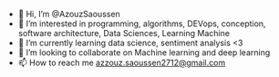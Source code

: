 - 👋 Hi, I’m @AzouzSaoussen
- 👀 I’m interested in programming, algorithms, DEVops, conception, software architecture, Data Sciences, Learning Machine
- 🌱 I’m currently learning data science, sentiment analysis <3 
- 💞️ I’m looking to collaborate on Machine learning and deep learning 
- 📫 How to reach me azzouz.saoussen2712@gmail.com

<!---
AzouzSaoussen/AzouzSaoussen is a ✨ special ✨ repository because its `README.md` (this file) appears on your GitHub profile.
You can click the Preview link to take a look at your changes.
--->
